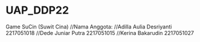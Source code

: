 # UAP_DDP22
Game SuCin (Suwit Cina)
//Nama Anggota:
//Adilla Aulia Desriyanti  2217051018
//Dede Juniar Putra        2217051015
//Kerina Bakarudin         2217051027
